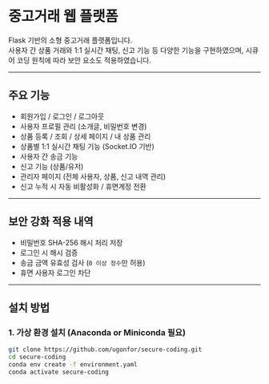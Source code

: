 # 중고거래 웹 플랫폼

Flask 기반의 소형 중고거래 플랫폼입니다.  
사용자 간 상품 거래와 1:1 실시간 채팅, 신고 기능 등 다양한 기능을 구현하였으며, 시큐어 코딩 원칙에 따라 보안 요소도 적용하였습니다.

---

## 주요 기능

- 회원가입 / 로그인 / 로그아웃
- 사용자 프로필 관리 (소개글, 비밀번호 변경)
- 상품 등록 / 조회 / 상세 페이지 / 내 상품 관리
- 상품별 1:1 실시간 채팅 기능 (Socket.IO 기반)
- 사용자 간 송금 기능
- 신고 기능 (상품/유저)
- 관리자 페이지 (전체 사용자, 상품, 신고 내역 관리)
- 신고 누적 시 자동 비활성화 / 휴면계정 전환

---

## 보안 강화 적용 내역

- 비밀번호 SHA-256 해시 처리 저장
- 로그인 시 해시 검증
- 송금 금액 유효성 검사 (`0 이상 정수`만 허용)
- 휴면 사용자 로그인 차단

---

## 설치 방법

### 1. 가상 환경 설치 (Anaconda or Miniconda 필요)

```bash
git clone https://github.com/ugonfor/secure-coding.git
cd secure-coding
conda env create -f environment.yaml
conda activate secure-coding
